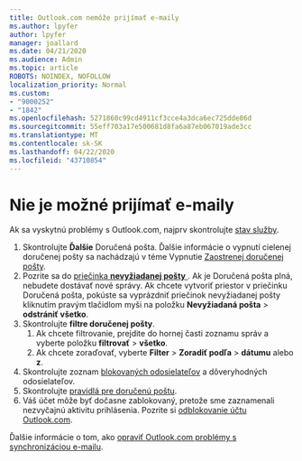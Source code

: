 ```yaml
---
title: Outlook.com nemôže prijímať e-maily
ms.author: lpyfer
author: lpyfer
manager: joallard
ms.date: 04/21/2020
ms.audience: Admin
ms.topic: article
ROBOTS: NOINDEX, NOFOLLOW
localization_priority: Normal
ms.custom:
- "9000252"
- "1842"
ms.openlocfilehash: 5271860c99cd4911cf3cce4a3dca6ec725dde86d
ms.sourcegitcommit: 55eff703a17e500681d8fa6a87eb067019ade3cc
ms.translationtype: MT
ms.contentlocale: sk-SK
ms.lasthandoff: 04/22/2020
ms.locfileid: "43710854"
---
```

# <a name="unable-to-receive-email"></a>Nie je možné prijímať e-maily

Ak sa vyskytnú problémy s Outlook.com, najprv skontrolujte [stav služby](https://go.microsoft.com/fwlink/p/?linkid=837482).

1. Skontrolujte **Ďalšie** Doručená pošta. Ďalšie informácie o vypnutí cielenej doručenej pošty sa nachádzajú v téme Vypnutie [Zaostrenej doručenej pošty](https://support.office.com/article/f714d94d-9e63-4217-9ccb-6cb2986aa1b2). 
2. Pozrite sa do [priečinka **nevyžiadanej pošty** ](https://outlook.live.com/mail/junkemail). Ak je Doručená pošta plná, nebudete dostávať nové správy. Ak chcete vytvoriť priestor v priečinku Doručená pošta, pokúste sa vyprázdniť priečinok nevyžiadanej pošty kliknutím pravým tlačidlom myši na položku **Nevyžiadaná pošta** > **odstrániť všetko**.
3. Skontrolujte **filtre doručenej pošty**. 
    1. Ak chcete filtrovanie, prejdite do hornej časti zoznamu správ a vyberte položku **filtrovať** > **všetko**.
    2. Ak chcete zoraďovať, vyberte **Filter** > **Zoradiť podľa** > **dátumu** alebo **z**.
4. Skontrolujte zoznam [blokovaných odosielateľov](https://outlook.live.com/mail/options/mail/junkEmail) a dôveryhodných odosielateľov.
5. Skontrolujte [pravidlá pre doručenú poštu](https://outlook.live.com/mail/options/mail/rules).
6. Váš účet môže byť dočasne zablokovaný, pretože sme zaznamenali nezvyčajnú aktivitu prihlásenia. Pozrite si [odblokovanie účtu Outlook.com](https://support.office.com/article/f4ad2701-d166-4d8b-8a6a-9af2a1f8a4c4).

Ďalšie informácie o tom, ako [opraviť Outlook.com problémy s synchronizáciou e-mailu](https://support.office.com/article/d39e3341-8d79-4bf1-b3c7-ded602233642).